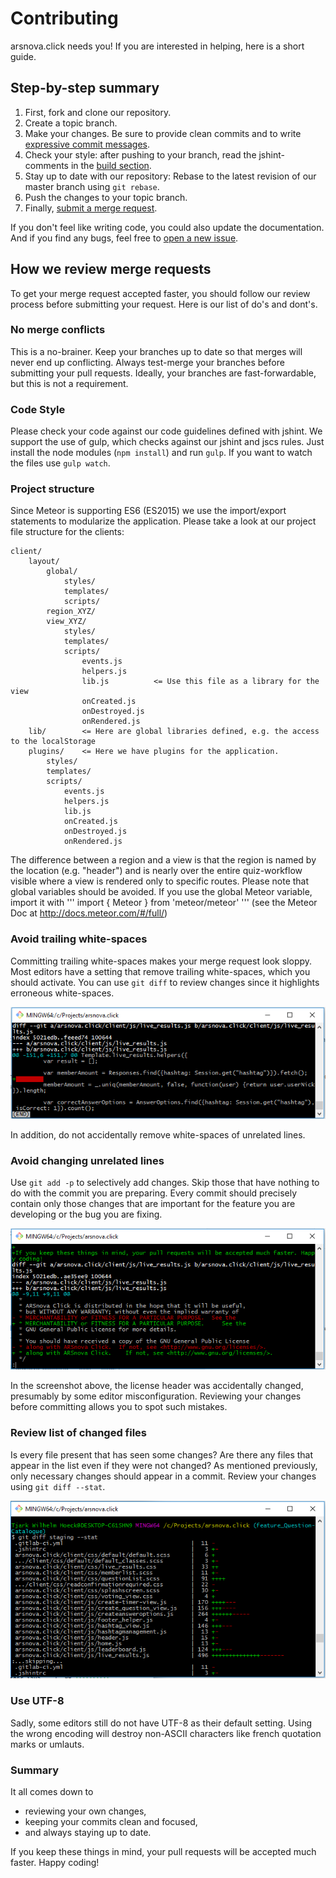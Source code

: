 # Contributing

arsnova.click needs you! If you are interested in helping, here is a short guide.

## Step-by-step summary

1. First, fork and clone our repository.
2. Create a topic branch.
3. Make your changes. Be sure to provide clean commits and to write [expressive commit messages][commit-message].
4. Check your style: after pushing to your branch, read the jshint-comments in the [build section][build-section].
5. Stay up to date with our repository: Rebase to the latest revision of our master branch using `git rebase`.
6. Push the changes to your topic branch.
7. Finally, [submit a merge request][merge-request].

If you don't feel like writing code, you could also update the documentation. And if you find any bugs, feel free to [open a new issue][new-issue].

[build-section]: https://git.thm.de/arsnova/arsnova.click/builds
[commit-message]: http://tbaggery.com/2008/04/19/a-note-about-git-commit-messages.html
[merge-request]: https://git.thm.de/arsnova/arsnova.click/merge_requests/new
[new-issue]: https://git.thm.de/arsnova/arsnova.click/issues/new?issue%5Bassignee_id%5D=&issue%5Bmilestone_id%5D=

## How we review merge requests

To get your merge request accepted faster, you should follow our review process before submitting your request. Here is our list of do's and dont's.

### No merge conflicts

This is a no-brainer. Keep your branches up to date so that merges will never end up conflicting. Always test-merge your branches before submitting your pull requests. Ideally, your branches are fast-forwardable, but this is not a requirement.

### Code Style

Please check your code against our code guidelines defined with jshint.
We support the use of gulp, which checks against our jshint and jscs rules. Just install the node modules (```npm install```) and run ```gulp```. If you want to watch the files use ```gulp watch```.

### Project structure

Since Meteor is supporting ES6 (ES2015) we use the import/export statements to modularize the application.
Please take a look at our project file structure for the clients:

```
client/
    layout/
        global/
			styles/
			templates/
			scripts/
        region_XYZ/
        view_XYZ/
			styles/
			templates/
			scripts/
				events.js
				helpers.js
				lib.js			<= Use this file as a library for the view
				onCreated.js
				onDestroyed.js
				onRendered.js
    lib/        <= Here are global libraries defined, e.g. the access to the localStorage
    plugins/	<= Here we have plugins for the application. 
        styles/
        templates/
        scripts/
            events.js
			helpers.js
			lib.js
			onCreated.js
			onDestroyed.js
			onRendered.js
```
			
The difference between a region and a view is that the region is named by the location (e.g. "header") and is nearly over the entire quiz-workflow visible where a view is rendered only to specific routes.
Please note that global variables should be avoided. If you use the global Meteor variable, import it with ''' import { Meteor } from 'meteor/meteor' ''' (see the Meteor Doc at http://docs.meteor.com/#/full/)

### Avoid trailing white-spaces

Committing trailing white-spaces makes your merge request look sloppy. Most editors have a setting that remove trailing white-spaces, which you should activate. You can use `git diff` to review changes since it highlights erroneous white-spaces.

![Erroneuous white-spaces are highlighted](arsnova.click/public/documentation/trailing_whitespaces.PNG "Output of `git diff`")

In addition, do not accidentally remove white-spaces of unrelated lines.

### Avoid changing unrelated lines

Use `git add -p` to selectively add changes. Skip those that have nothing to do with the commit you are preparing. Every commit should precisely contain only those changes that are important for the feature you are developing or the bug you are fixing.

![Unrelated lines are changed](arsnova.click/public/documentation/unwanted_changes.PNG "Output of `git diff`")

In the screenshot above, the license header was accidentally changed, presumably by some editor misconfiguration. Reviewing your changes before committing allows you to spot such mistakes.

### Review list of changed files

Is every file present that has seen some changes? Are there any files that appear in the list even if they were not changed? As mentioned previously, only necessary changes should appear in a commit. Review your changes using `git diff --stat`.

![List of files that have been changed](arsnova.click/public/documentation/affected_files.PNG "Output of `git diff --stat`")

### Use UTF-8

Sadly, some editors still do not have UTF-8 as their default setting. Using the wrong encoding will destroy non-ASCII characters like french quotation marks or umlauts.

### Summary

It all comes down to

* reviewing your own changes,
* keeping your commits clean and focused,
* and always staying up to date.

If you keep these things in mind, your pull requests will be accepted much faster. Happy coding!
